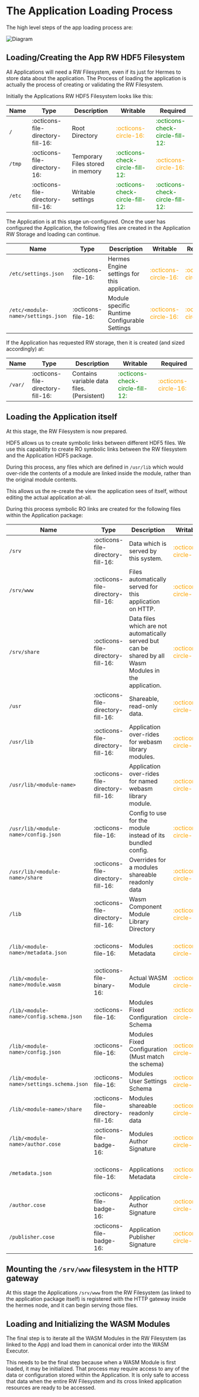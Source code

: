 # The Application Loading Process

The high level steps of the app loading process are:

![Diagram](images/app_loading_overview.d2)

## Loading/Creating the App RW HDF5 Filesystem

All Applications will need a RW Filesystem, even if its just for Hermes to store data about the application.
The Process of loading the application is actually the process of creating or validating the RW Filesystem.

Initially the Applications RW HDF5 Filesystem looks like this:

<!-- markdownlint-disable max-one-sentence-per-line line-length no-inline-html -->
| Name | Type | Description | Writable | Required |
| --- | ----------- | ---- | -------- | --- |
| `/`   | :octicons-file-directory-fill-16: | Root Directory | <span style="color: orange;">:octicons-circle-16:</span> | <span style="color: green;">:octicons-check-circle-fill-12:</span> |
| `/tmp` | :octicons-file-directory-16: | Temporary Files stored in memory | <span style="color: green;">:octicons-check-circle-fill-12:</span> | <span style="color: orange;">:octicons-circle-16:</span> |
| `/etc` | :octicons-file-directory-fill-16: | Writable settings | <span style="color: green;">:octicons-check-circle-fill-12:</span> | <span style="color: green;">:octicons-check-circle-fill-12:</span> |
<!-- markdownlint-enable max-one-sentence-per-line line-length no-inline-html -->

The Application is at this stage un-configured.
Once the user has configured the Application,
the following files are created in the Application RW Storage and loading can continue.

<!-- markdownlint-disable max-one-sentence-per-line line-length no-inline-html -->
| Name | Type | Description | Writable | Required |
| --- | ----------- | ---- | -------- | --- |
| `/etc/settings.json` | :octicons-file-16: | Hermes Engine settings for this application. | <span style="color: orange;">:octicons-circle-16:</span> | <span style="color: orange;">:octicons-circle-16:</span> |
| `/etc/<module-name>/settings.json` | :octicons-file-16: | Module specific</br>Runtime Configurable Settings | <span style="color: orange;">:octicons-circle-16:</span> | <span style="color: orange;">:octicons-circle-16:</span> |
<!-- markdownlint-enable max-one-sentence-per-line line-length no-inline-html -->

If the Application has requested RW storage, then it is created (and sized accordingly) at:

<!-- markdownlint-disable max-one-sentence-per-line line-length no-inline-html -->
| Name | Type | Description | Writable | Required |
| --- | ----------- | ---- | -------- | --- |
| `/var/` | :octicons-file-directory-fill-16: |  Contains variable data files. (Persistent) | <span style="color: green;">:octicons-check-circle-fill-12:</span> | <span style="color: orange;">:octicons-circle-16:</span> |
<!-- markdownlint-enable max-one-sentence-per-line line-length no-inline-html -->

## Loading the Application itself

At this stage, the RW Filesystem is now prepared.

HDF5 allows us to create symbolic links between different HDF5 files.
We use this capability to create RO symbolic links between the RW filesystem and the Application HDF5 package.

During this process, any files which are defined in `/usr/lib` which would over-ride the
contents of a module are linked inside the module, rather than the original module contents.

This allows us the re-create the view the application sees of itself, without editing the actual application at-all.

During this process symbolic RO links are created for the following files within the Application package:

<!-- markdownlint-disable max-one-sentence-per-line line-length no-inline-html -->
| Name | Type | Description | Writable | Required |
| --- | ----------- | ---- | -------- | --- |
| `/srv` | :octicons-file-directory-fill-16: | Data which is served by this system. | <span style="color: orange;">:octicons-circle-16:</span> | <span style="color: orange;">:octicons-circle-16:</span> |
| `/srv/www` | :octicons-file-directory-fill-16: | Files automatically served for this application on HTTP. | <span style="color: orange;">:octicons-circle-16:</span> | <span style="color: orange;">:octicons-circle-16:</span> |
| `/srv/share` | :octicons-file-directory-fill-16: | Data files which are not automatically served but can be shared by all Wasm Modules in the application. | <span style="color: orange;">:octicons-circle-16:</span> | <span style="color: orange;">:octicons-circle-16:</span> |
| `/usr` | :octicons-file-directory-fill-16: |  Shareable, read-only data. | <span style="color: orange;">:octicons-circle-16:</span> | <span style="color: orange;">:octicons-circle-16:</span> |
| `/usr/lib` | :octicons-file-directory-fill-16: |  Application over-rides for webasm library modules. | <span style="color: orange;">:octicons-circle-16:</span> | <span style="color: orange;">:octicons-circle-16:</span> |
| `/usr/lib/<module-name>` | :octicons-file-directory-fill-16: |  Application over-rides for named webasm library module. | <span style="color: orange;">:octicons-circle-16:</span> | <span style="color: orange;">:octicons-circle-16:</span> |
| `/usr/lib/<module-name>/config.json` | :octicons-file-16: |  Config to use for the module instead of its bundled config. | <span style="color: orange;">:octicons-circle-16:</span> | <span style="color: orange;">:octicons-circle-16:</span> |
| `/usr/lib/<module-name>/share` | :octicons-file-directory-fill-16: | Overrides for a modules shareable readonly data | <span style="color: orange;">:octicons-circle-16:</span> | <span style="color: orange;">:octicons-circle-16:</span> |
| `/lib` | :octicons-file-directory-fill-16: | Wasm Component Module Library Directory | <span style="color: orange;">:octicons-circle-16:</span> | <span style="color: green;">:octicons-check-circle-fill-12:</span> |
| `/lib/<module-name>/metadata.json` | :octicons-file-16: | Modules Metadata | <span style="color: orange;">:octicons-circle-16:</span> | <span style="color: green;">:octicons-check-circle-fill-12:</span> |
| `/lib/<module-name>/module.wasm` | :octicons-file-binary-16: | Actual WASM Module | <span style="color: orange;">:octicons-circle-16:</span> | <span style="color: green;">:octicons-check-circle-fill-12:</span> |
| `/lib/<module-name>/config.schema.json` | :octicons-file-16: | Modules Fixed Configuration Schema | <span style="color: orange;">:octicons-circle-16:</span> | <span style="color: orange;">:octicons-circle-16:</span> |
| `/lib/<module-name>/config.json` | :octicons-file-16: | Modules Fixed Configuration (Must match the schema) | <span style="color: orange;">:octicons-circle-16:</span> | <span style="color: orange;">:octicons-circle-16:</span> |
| `/lib/<module-name>/settings.schema.json` | :octicons-file-16: | Modules User Settings Schema | <span style="color: orange;">:octicons-circle-16:</span> | <span style="color: orange;">:octicons-circle-16:</span> |
| `/lib/<module-name>/share` | :octicons-file-directory-fill-16: | Modules shareable readonly data | <span style="color: orange;">:octicons-circle-16:</span> | <span style="color: orange;">:octicons-circle-16:</span> |
| `/lib/<module-name>/author.cose` | :octicons-file-badge-16: | Modules Author Signature | <span style="color: orange;">:octicons-circle-16:</span> | <span style="color: green;">:octicons-check-circle-fill-12:</span> |
| `/metadata.json` | :octicons-file-16: | Applications Metadata | <span style="color: orange;">:octicons-circle-16:</span> | <span style="color: green;">:octicons-check-circle-fill-12:</span> |
| `/author.cose` | :octicons-file-badge-16: | Application Author Signature | <span style="color: orange;">:octicons-circle-16:</span> | <span style="color: green;">:octicons-check-circle-fill-12:</span> |
| `/publisher.cose` | :octicons-file-badge-16: | Application Publisher Signature | <span style="color: orange;">:octicons-circle-16:</span> | <span style="color: orange;">:octicons-circle-16:</span> |
<!-- markdownlint-enable max-one-sentence-per-line line-length no-inline-html -->

## Mounting the `/srv/www` filesystem in the HTTP gateway

At this stage the Applications `/srv/www` from the RW Filesystem (as linked to the application package itself)
is registered with the HTTP gateway inside the hermes node, and it can begin serving those files.

## Loading and Initializing the WASM Modules

The final step is to iterate all the WASM Modules in the RW Filesystem (as linked to the App) and load them
in canonical order into the WASM Executor.

This needs to be the final step because when a WASM Module is first loaded, it may be initialized.
That process may require access to any of the data or configuration stored within the Application.
It is only safe to access that data when the entire RW Filesystem and its cross linked
application resources are ready to be accessed.
